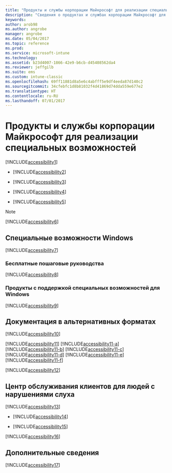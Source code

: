 ```yaml
---
title: "Продукты и службы корпорации Майкрософт для реализации специальных возможностей"
description: "Сведения о продуктах и службах корпорации Майкрософт для реализации специальных возможностей."
keywords: 
author: arob98
ms.author: angrobe
manager: angrobe
ms.date: 05/04/2017
ms.topic: reference
ms.prod: 
ms.service: microsoft-intune
ms.technology: 
ms.assetid: b23d4007-1866-42e9-b6cb-d45408562da4
ms.reviewer: jeffgilb
ms.suite: ems
ms.custom: intune-classic
ms.openlocfilehash: 69ff11881d8a5e6c4abfff5e9df4eeda87d140c2
ms.sourcegitcommit: 34cfebfc1d8b81032f4d41869d74dda559e677e2
ms.translationtype: HT
ms.contentlocale: ru-RU
ms.lasthandoff: 07/01/2017
---
```

# <a name="accessibility-products-and-services-from-microsoft"></a>Продукты и службы корпорации Майкрософт для реализации специальных возможностей
[!INCLUDE[accessibility1](./includes/accessibility1_md.md)]

-   [!INCLUDE[accessibility2](./includes/accessibility2_md.md)]

-   [!INCLUDE[accessibility3](./includes/accessibility3_md.md)]

-   [!INCLUDE[accessibility4](./includes/accessibility4_md.md)]

-   [!INCLUDE[accessibility5](./includes/accessibility5_md.md)]

> [!NOTE]
> [!INCLUDE[accessibility6](./includes/accessibility6_md.md)]

## <a name="accessibility-features-of-windows"></a>Специальные возможности Windows
[!INCLUDE[accessibility7](./includes/accessibility7_md.md)]

### <a name="free-step-by-step-tutorials"></a>Бесплатные пошаговые руководства
[!INCLUDE[accessibility8](./includes/accessibility8_md.md)]

### <a name="assistive-technology-products-for-windows"></a>Продукты с поддержкой специальных возможностей для Windows
[!INCLUDE[accessibility9](./includes/accessibility9_md.md)]

## <a name="documentation-in-alternative-formats"></a>Документация в альтернативных форматах
[!INCLUDE[accessibility10](./includes/accessibility10_md.md)]

[!INCLUDE[accessibility11](./includes/accessibility11_md.md)]
[!INCLUDE[accessibility11-a](./includes/accessibility11-a_md.md)]
[!INCLUDE[accessibility11-b](./includes/accessibility11-b_md.md)]
[!INCLUDE[accessibility11-c](./includes/accessibility11-c_md.md)]
[!INCLUDE[accessibility11-d](./includes/accessibility11-d_md.md)]
[!INCLUDE[accessibility11-e](./includes/accessibility11-e_md.md)]
[!INCLUDE[accessibility11-f](./includes/accessibility11-f_md.md)]

[!INCLUDE[accessibility12](./includes/accessibility12_md.md)]

## <a name="customer-service-for-people-with-hearing-impairments"></a>Центр обслуживания клиентов для людей с нарушениями слуха
[!INCLUDE[accessibility13](./includes/accessibility13_md.md)]

-   [!INCLUDE[accessibility14](./includes/accessibility14_md.md)]

-   [!INCLUDE[accessibility15](./includes/accessibility15_md.md)]

[!INCLUDE[accessibility16](./includes/accessibility16_md.md)]

## <a name="for-more-information"></a>Дополнительные сведения
[!INCLUDE[accessibility17](./includes/accessibility17_md.md)]
